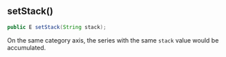 ## setStack()

```java
public E setStack(String stack);
```

On the same category axis, the series with the same `stack` value would be accumulated.
